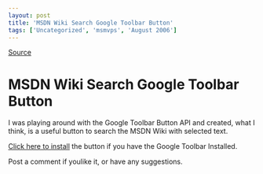```yaml
---
layout: post
title: 'MSDN Wiki Search Google Toolbar Button'
tags: ['Uncategorized', 'msmvps', 'August 2006']
---
```

[Source](http://blogs.msmvps.com/peterritchie/2006/08/01/msdn-wiki-search-google-toolbar-button/ "Permalink to MSDN Wiki Search Google Toolbar Button")

# MSDN Wiki Search Google Toolbar Button

I was playing around with the Google Toolbar Button API and created, what I think, is a useful button to search the MSDN Wiki with selected text.

[Click here to install][1] the button if you have the Google Toolbar Installed.

Post a comment if youlike it, or have any suggestions.

[1]: http://toolbar.google.com/buttons/add?url=http://www.peterritchie.com/MSDNWiki.google.button.xml


